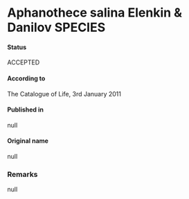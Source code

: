 # Aphanothece salina Elenkin & Danilov SPECIES

#### Status
ACCEPTED

#### According to
The Catalogue of Life, 3rd January 2011

#### Published in
null

#### Original name
null

### Remarks
null
